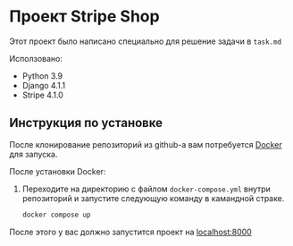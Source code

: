 # Проект Stripe Shop

Этот проект было написано специально для решение задачи в `task.md`

Исползовано:
- Python 3.9
- Django 4.1.1
- Stripe 4.1.0

## Инструкция по установке

После клонирование репозиторий из github-а вам потребуется [Docker](https://docker.com/) для запуска.

После установки Docker:
1. Переходите на директорию с файлом `docker-compose.yml` внутри репозиторий и запустите следующую команду в камандной страке.
    ```bash
    docker compose up
    ```
После этого у вас должно запустится проект на [localhost:8000](https://localhost:8000)
